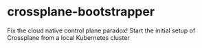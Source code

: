 # crossplane-bootstrapper
Fix the cloud native control plane paradox! Start the initial setup of Crossplane from a local Kubernetes cluster

